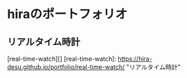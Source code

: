# hiraのポートフォリオ


## リアルタイム時計

[real-time-watch][]
[real-time-watch]: https://hira-desu.github.io/portfolio/real-time-watch/ "リアルタイム時計"


